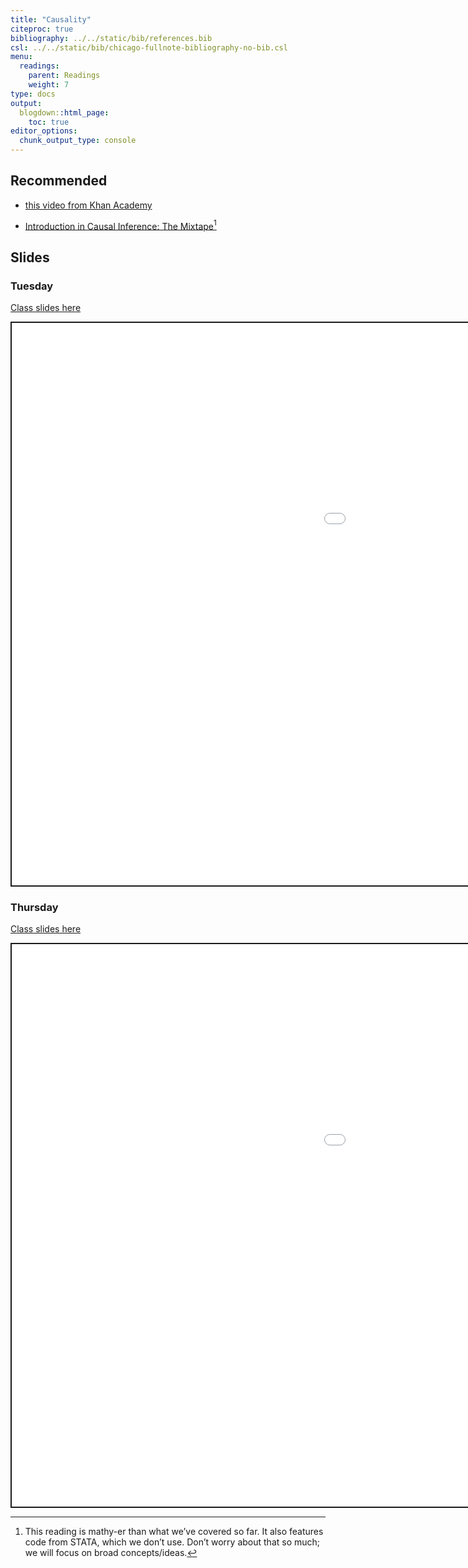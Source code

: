 ```yaml
---
title: "Causality"
citeproc: true
bibliography: ../../static/bib/references.bib
csl: ../../static/bib/chicago-fullnote-bibliography-no-bib.csl
menu: 
  readings:
    parent: Readings
    weight: 7
type: docs
output:
  blogdown::html_page:
    toc: true
editor_options: 
  chunk_output_type: console
---
```


<script src="/rmarkdown-libs/fitvids/fitvids.min.js"></script>
<script src="/rmarkdown-libs/fitvids/fitvids.min.js"></script>

## Recommended

- [this video from Khan Academy](https://www.khanacademy.org/math/probability/scatterplots-a1/creating-interpreting-scatterplots/v/correlation-and-causality)

- <i class="fas fa-book"></i> [Introduction in Causal Inference: The Mixtape](https://mixtape.scunning.com)[^1]

## Slides

### Tuesday

[Class slides here](/slides/08-causality.html)

<div class="shareagain" style="min-width:300px;margin:1em auto;" data-exeternal="1">
<iframe src="/slides/08-causality.html" width="1600" height="900" style="border:2px solid currentColor;" loading="lazy" allowfullscreen></iframe>
<script>fitvids('.shareagain', {players: 'iframe'});</script>
</div>

### Thursday

[Class slides here](/slides/08-causality-II.html)

<div class="shareagain" style="min-width:300px;margin:1em auto;" data-exeternal="1">
<iframe src="/slides/08-causality-II.html" width="1600" height="900" style="border:2px solid currentColor;" loading="lazy" allowfullscreen></iframe>
<script>fitvids('.shareagain', {players: 'iframe'});</script>
</div>

[^1]: This reading is mathy-er than what we’ve covered so far. It also features code from STATA, which we don’t use. Don’t worry about that so much; we will focus on broad concepts/ideas.
